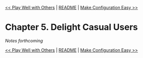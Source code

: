 [&lt;&lt; Play Well with Others](ch04-play-well-with-others.md) | [README](README.md) | [Make Configuration Easy &gt;&gt;](ch06-make-configuration-easy.md)

# Chapter 5. Delight Casual Users

*Notes forthcoming*

[&lt;&lt; Play Well with Others](ch04-play-well-with-others.md) | [README](README.md) | [Make Configuration Easy &gt;&gt;](ch06-make-configuration-easy.md)
